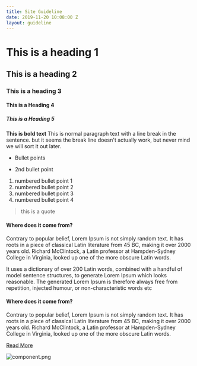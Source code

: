 ```yaml
---
title: Site Guideline
date: 2019-11-20 10:08:00 Z
layout: guideline
---
```


# This is a heading 1

## This is a heading 2

### This is a heading 3

#### This is a Heading 4

##### This is a Heading 5

**This is bold text**
This is normal paragraph text with a
line break in the sentence. but it seems the break line doesn't actually work, but never mind we will sort it out later.
 
* Bullet points

* 2nd bullet point

1. numbered bullet point 1
2. numbered bullet point 2
3. numbered bullet point 3
4. numbered bullet point 4

> this is a quote

#### Where does it come from?

Contrary to popular belief, Lorem Ipsum is not simply random text. It has roots in a piece of classical Latin literature from 45 BC, making it over 2000 years old. Richard McClintock, a Latin professor at Hampden-Sydney College in Virginia, looked up one of the more obscure Latin words.

It uses a dictionary of over 200 Latin words, combined with a handful of model sentence structures, to generate Lorem Ipsum which looks reasonable. The generated Lorem Ipsum is therefore always free from repetition, injected humour, or non-characteristic words etc

#### Where does it come from?

Contrary to popular belief, Lorem Ipsum is not simply random text. It has roots in a piece of classical Latin literature from 45 BC, making it over 2000 years old. Richard McClintock, a Latin professor at Hampden-Sydney College in Virginia, looked up one of the more obscure Latin words.

[Read More](#)

![component.png](/uploads/component.png)